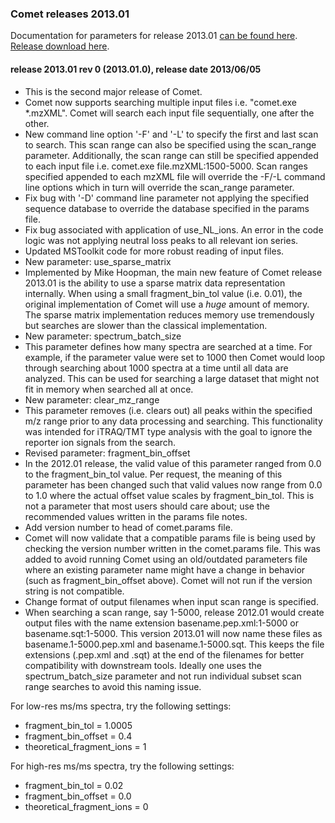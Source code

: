 ### Comet releases 2013.01

Documentation for parameters for release 2013.01 [can be found
here](/Comet/parameters/parameters_201301/).
[Release download here](https://sourceforge.net/projects/comet-ms/files/).

#### release 2013.01 rev 0 (2013.01.0), release date 2013/06/05
- This is the second major release of Comet.
- Comet now supports searching multiple input files i.e. "comet.exe *.mzXML".
Comet will search each input file sequentially, one after the other.
- New command line option '-F<num>' and '-L<num>' to specify the first and last
scan to search. This scan range can also be specified using the scan_range
parameter. Additionally, the scan range can still be specified appended to each
input file i.e. comet.exe file.mzXML:1500-5000. Scan ranges specified appended
to each mzXML file will override the -F/-L command line options which in turn
will override the scan_range parameter.
- Fix bug with '-D' command line parameter not applying the specified sequence
database to override the database specified in the params file.
- Fix bug associated with application of use_NL_ions. An error in the code
logic was not applying neutral loss peaks to all relevant ion series.
- Updated MSToolkit code for more robust reading of input files.
- New parameter: use_sparse_matrix
- Implemented by Mike Hoopman, the main new feature of Comet release 2013.01 is
the ability to use a sparse matrix data representation internally. When using a
small fragment_bin_tol value (i.e. 0.01), the original implementation of Comet
will use a *huge* amount of memory. The sparse
matrix implementation reduces memory use tremendously but searches are slower
than the classical implementation.
- New parameter: spectrum_batch_size
- This parameter defines how many spectra are searched at a time. For example,
if the parameter value were set to 1000 then Comet would loop through searching
about 1000 spectra at a time until all data are analyzed. This can be used for
searching a large dataset that might not fit in memory when searched all at
once.
- New parameter: clear_mz_range
- This parameter removes (i.e. clears out) all peaks within the specified m/z
range prior to any data processing and searching. This functionality was
intended for iTRAQ/TMT type analysis with the goal to ignore the reporter ion
signals from the search.
- Revised parameter: fragment_bin_offset
- In the 2012.01 release, the valid value of this parameter ranged from 0.0 to
the fragment_bin_tol value. Per request, the meaning of this parameter has been
changed such that valid values now range from 0.0 to 1.0 where the actual
offset value scales by fragment_bin_tol. This is not a parameter that most
users should care about; use the recommended values written in the params file
notes.
- Add version number to head of comet.params file.
- Comet will now validate that a compatible params file is being used by
checking the version number written in the comet.params file. This was added to
avoid running Comet using an old/outdated parameters file where an existing
parameter name might have a change in behavior (such as fragment_bin_offset
above). Comet will not run if the version string is not compatible.
- Change format of output filenames when input scan range is specified.
- When searching a scan range, say 1-5000, release 2012.01 would create output
files with the name extension basename.pep.xml:1-5000 or basename.sqt:1-5000.
This version 2013.01 will now name these files as basename.1-5000.pep.xml and
basename.1-5000.sqt. This keeps the file extensions (.pep.xml and .sqt) at the
end of the filenames for better compatibility with downstream tools. Ideally
one uses the spectrum_batch_size parameter and not run individual subset scan
range searches to avoid this naming issue.

For low-res ms/ms spectra, try the following settings:
- fragment_bin_tol = 1.0005
- fragment_bin_offset = 0.4
- theoretical_fragment_ions = 1

For high-res ms/ms spectra, try the following settings:
- fragment_bin_tol = 0.02
- fragment_bin_offset = 0.0
- theoretical_fragment_ions = 0
